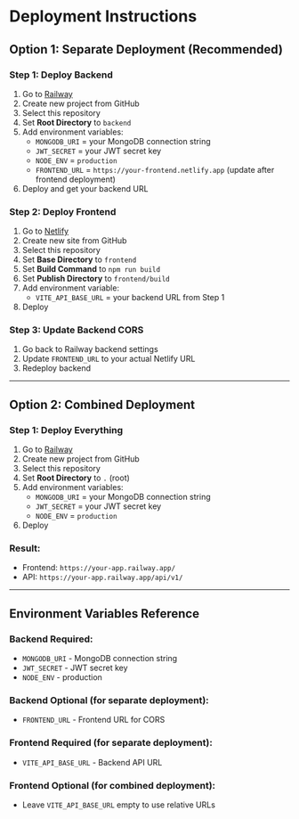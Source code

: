 # Deployment Instructions

## Option 1: Separate Deployment (Recommended)

### Step 1: Deploy Backend
1. Go to [Railway](https://railway.app)
2. Create new project from GitHub
3. Select this repository
4. Set **Root Directory** to `backend`
5. Add environment variables:
   - `MONGODB_URI` = your MongoDB connection string
   - `JWT_SECRET` = your JWT secret key
   - `NODE_ENV` = `production`
   - `FRONTEND_URL` = `https://your-frontend.netlify.app` (update after frontend deployment)
6. Deploy and get your backend URL

### Step 2: Deploy Frontend
1. Go to [Netlify](https://netlify.com)
2. Create new site from GitHub
3. Select this repository
4. Set **Base Directory** to `frontend`
5. Set **Build Command** to `npm run build`
6. Set **Publish Directory** to `frontend/build`
7. Add environment variable:
   - `VITE_API_BASE_URL` = your backend URL from Step 1
8. Deploy

### Step 3: Update Backend CORS
1. Go back to Railway backend settings
2. Update `FRONTEND_URL` to your actual Netlify URL
3. Redeploy backend

---

## Option 2: Combined Deployment

### Step 1: Deploy Everything
1. Go to [Railway](https://railway.app)
2. Create new project from GitHub
3. Select this repository
4. Set **Root Directory** to `.` (root)
5. Add environment variables:
   - `MONGODB_URI` = your MongoDB connection string
   - `JWT_SECRET` = your JWT secret key
   - `NODE_ENV` = `production`
6. Deploy

### Result:
- Frontend: `https://your-app.railway.app/`
- API: `https://your-app.railway.app/api/v1/`

---

## Environment Variables Reference

### Backend Required:
- `MONGODB_URI` - MongoDB connection string
- `JWT_SECRET` - JWT secret key
- `NODE_ENV` - production

### Backend Optional (for separate deployment):
- `FRONTEND_URL` - Frontend URL for CORS

### Frontend Required (for separate deployment):
- `VITE_API_BASE_URL` - Backend API URL

### Frontend Optional (for combined deployment):
- Leave `VITE_API_BASE_URL` empty to use relative URLs
